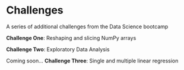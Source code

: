 # Challenges
A series of additional challenges from the Data Science bootcamp

**Challenge One**: Reshaping and slicing NumPy arrays

**Challenge Two**: Exploratory Data Analysis

Coming soon... **Challenge Three**: Single and multiple linear regression
